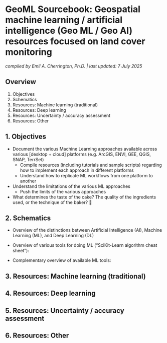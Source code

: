 # GeoML Sourcebook: Geospatial machine learning / artificial intelligence (Geo ML / Geo AI) resources focused on land cover monitoring

*compiled by Emil A. Cherrington, Ph.D. | last updated: 7 July 2025*

## Overview

1. Objectives
2. Schematics
3. Resources: Machine learning (traditional)
4. Resources: Deep learning
5. Resources: Uncertainty / accuracy assessment
6. Resources: Other

## 1. Objectives

* Document the various Machine Learning approaches available across various [desktop + cloud] platforms (e.g. ArcGIS, ENVI, GEE, QGIS, SNAP, TerrSet)
  * Compile resources (including tutorials and sample scripts) regarding how to implement each approach in different platforms
  * Understand how to replicate ML workflows from one platform to another
* Understand the limitations of the various ML approaches
  * Push the limits of the various approaches
* What determines the taste of the cake? The quality of the ingredients used, or the technique of the baker? 🤔

## 2. Schematics

* Overview of the distinctions between Artificial Intelligence (AI), Machine Learning (ML), and Deep Learning (DL)


* Overview of various tools for doing ML (“SciKit-Learn algorithm cheat sheet”):


* Complementary overview of available ML tools:


## 3. Resources: Machine learning (traditional)


## 4. Resources: Deep learning


## 5. Resources: Uncertainty / accuracy assessment


## 6. Resources: Other

